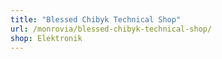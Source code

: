 ```yaml
---
title: "Blessed Chibyk Technical Shop"
url: /monrovia/blessed-chibyk-technical-shop/
shop: Elektronik
---
```

